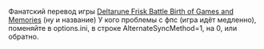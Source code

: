 Фанатский перевод игры [Deltarune Frisk Battle Birth of Games and Memories](https://fantasy-ruin-x.itch.io/deltarune-frisk-battle-birth-of-games-and-memories) (ну и название)
У кого проблемы с фпс (игра идёт медленно), поменяйте в options.ini, в строке AlternateSyncMethod=1, на 0, или обратно. 
